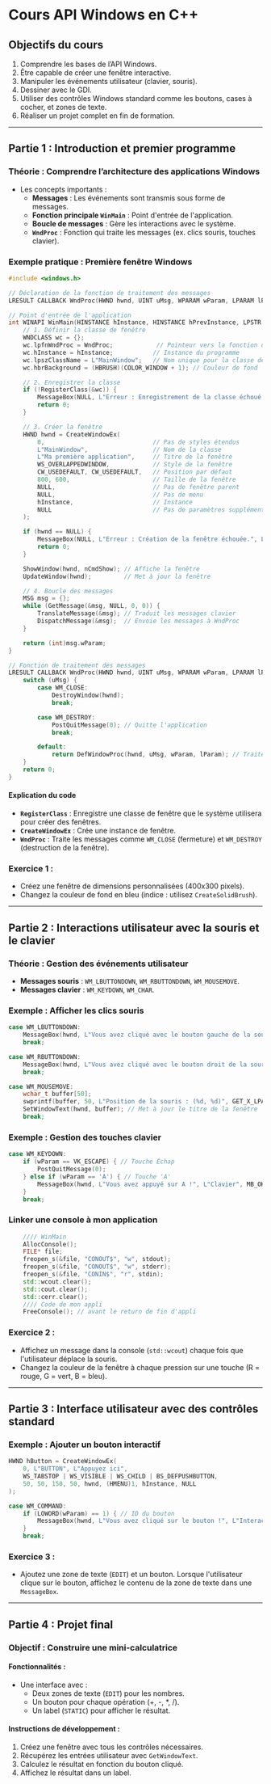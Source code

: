 
# Cours API Windows en C++

## Objectifs du cours
1. Comprendre les bases de l’API Windows.
2. Être capable de créer une fenêtre interactive.
3. Manipuler les événements utilisateur (clavier, souris).
4. Dessiner avec le GDI.
5. Utiliser des contrôles Windows standard comme les boutons, cases à cocher, et zones de texte.
6. Réaliser un projet complet en fin de formation.

---

## Partie 1 : Introduction et premier programme

### Théorie : Comprendre l’architecture des applications Windows
- Les concepts importants :
  - **Messages** : Les événements sont transmis sous forme de messages.
  - **Fonction principale `WinMain`** : Point d'entrée de l'application.
  - **Boucle de messages** : Gère les interactions avec le système.
  - **`WndProc`** : Fonction qui traite les messages (ex. clics souris, touches clavier).

### Exemple pratique : Première fenêtre Windows

```cpp
#include <windows.h>

// Déclaration de la fonction de traitement des messages
LRESULT CALLBACK WndProc(HWND hwnd, UINT uMsg, WPARAM wParam, LPARAM lParam);

// Point d'entrée de l'application
int WINAPI WinMain(HINSTANCE hInstance, HINSTANCE hPrevInstance, LPSTR lpCmdLine, int nCmdShow) {
    // 1. Définir la classe de fenêtre
    WNDCLASS wc = {};
    wc.lpfnWndProc = WndProc;            // Pointeur vers la fonction de traitement des messages
    wc.hInstance = hInstance;           // Instance du programme
    wc.lpszClassName = L"MainWindow";   // Nom unique pour la classe de fenêtre
    wc.hbrBackground = (HBRUSH)(COLOR_WINDOW + 1); // Couleur de fond

    // 2. Enregistrer la classe
    if (!RegisterClass(&wc)) {
        MessageBox(NULL, L"Erreur : Enregistrement de la classe échoué.", L"Erreur", MB_ICONERROR);
        return 0;
    }

    // 3. Créer la fenêtre
    HWND hwnd = CreateWindowEx(
        0,                              // Pas de styles étendus
        L"MainWindow",                  // Nom de la classe
        L"Ma première application",     // Titre de la fenêtre
        WS_OVERLAPPEDWINDOW,            // Style de la fenêtre
        CW_USEDEFAULT, CW_USEDEFAULT,   // Position par défaut
        800, 600,                       // Taille de la fenêtre
        NULL,                           // Pas de fenêtre parent
        NULL,                           // Pas de menu
        hInstance,                      // Instance
        NULL                            // Pas de paramètres supplémentaires
    );

    if (hwnd == NULL) {
        MessageBox(NULL, L"Erreur : Création de la fenêtre échouée.", L"Erreur", MB_ICONERROR);
        return 0;
    }

    ShowWindow(hwnd, nCmdShow); // Affiche la fenêtre
    UpdateWindow(hwnd);         // Met à jour la fenêtre

    // 4. Boucle des messages
    MSG msg = {};
    while (GetMessage(&msg, NULL, 0, 0)) {
        TranslateMessage(&msg); // Traduit les messages clavier
        DispatchMessage(&msg);  // Envoie les messages à WndProc
    }

    return (int)msg.wParam;
}

// Fonction de traitement des messages
LRESULT CALLBACK WndProc(HWND hwnd, UINT uMsg, WPARAM wParam, LPARAM lParam) {
    switch (uMsg) {
        case WM_CLOSE:
            DestroyWindow(hwnd);
            break;

        case WM_DESTROY:
            PostQuitMessage(0); // Quitte l'application
            break;

        default:
            return DefWindowProc(hwnd, uMsg, wParam, lParam); // Traitement par défaut
    }
    return 0;
}
```

#### Explication du code
- **`RegisterClass`** : Enregistre une classe de fenêtre que le système utilisera pour créer des fenêtres.
- **`CreateWindowEx`** : Crée une instance de fenêtre.
- **`WndProc`** : Traite les messages comme `WM_CLOSE` (fermeture) et `WM_DESTROY` (destruction de la fenêtre).

### Exercice 1 :
- Créez une fenêtre de dimensions personnalisées (400x300 pixels).
- Changez la couleur de fond en bleu (indice : utilisez `CreateSolidBrush`).

---

## Partie 2 : Interactions utilisateur avec la souris et le clavier

### Théorie : Gestion des événements utilisateur
- **Messages souris** : `WM_LBUTTONDOWN`, `WM_RBUTTONDOWN`, `WM_MOUSEMOVE`.
- **Messages clavier** : `WM_KEYDOWN`, `WM_CHAR`.

### Exemple : Afficher les clics souris

```cpp
case WM_LBUTTONDOWN:
    MessageBox(hwnd, L"Vous avez cliqué avec le bouton gauche de la souris !", L"Souris", MB_OK);
    break;

case WM_RBUTTONDOWN:
    MessageBox(hwnd, L"Vous avez cliqué avec le bouton droit de la souris !", L"Souris", MB_OK);
    break;

case WM_MOUSEMOVE:
    wchar_t buffer[50];
    swprintf(buffer, 50, L"Position de la souris : (%d, %d)", GET_X_LPARAM(lParam), GET_Y_LPARAM(lParam));
    SetWindowText(hwnd, buffer); // Met à jour le titre de la fenêtre
    break;
```

### Exemple : Gestion des touches clavier

```cpp
case WM_KEYDOWN:
    if (wParam == VK_ESCAPE) { // Touche Échap
        PostQuitMessage(0);
    } else if (wParam == 'A') { // Touche 'A'
        MessageBox(hwnd, L"Vous avez appuyé sur A !", L"Clavier", MB_OK);
    }
    break;
```
### Linker une console à mon application
```cpp
    //// WinMain
    AllocConsole();
    FILE* file;
    freopen_s(&file, "CONOUT$", "w", stdout);
    freopen_s(&file, "CONOUT$", "w", stderr);
    freopen_s(&file, "CONIN$", "r", stdin);
    std::wcout.clear();
    std::cout.clear();
    std::cerr.clear();
    //// Code de mon appli
    FreeConsole(); // avant le return de fin d'appli


```
### Exercice 2 :
- Affichez un message dans la console (`std::wcout`) chaque fois que l'utilisateur déplace la souris.
- Changez la couleur de la fenêtre à chaque pression sur une touche (R = rouge, G = vert, B = bleu).

---

## Partie 3 : Interface utilisateur avec des contrôles standard

### Exemple : Ajouter un bouton interactif

```cpp
HWND hButton = CreateWindowEx(
    0, L"BUTTON", L"Appuyez ici",
    WS_TABSTOP | WS_VISIBLE | WS_CHILD | BS_DEFPUSHBUTTON,
    50, 50, 150, 50, hwnd, (HMENU)1, hInstance, NULL
);

case WM_COMMAND:
    if (LOWORD(wParam) == 1) { // ID du bouton
        MessageBox(hwnd, L"Vous avez cliqué sur le bouton !", L"Interaction", MB_OK);
    }
    break;
```

### Exercice 3 :
- Ajoutez une zone de texte (`EDIT`) et un bouton. Lorsque l'utilisateur clique sur le bouton, affichez le contenu de la zone de texte dans une `MessageBox`.

---

## Partie 4 : Projet final

### Objectif : Construire une mini-calculatrice
#### Fonctionnalités :
- Une interface avec :
  - Deux zones de texte (`EDIT`) pour les nombres.
  - Un bouton pour chaque opération (+, -, *, /).
  - Un label (`STATIC`) pour afficher le résultat.

#### Instructions de développement :
1. Créez une fenêtre avec tous les contrôles nécessaires.
2. Récupérez les entrées utilisateur avec `GetWindowText`.
3. Calculez le résultat en fonction du bouton cliqué.
4. Affichez le résultat dans un label.
